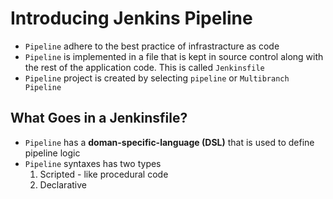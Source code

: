 # Introducing Jenkins Pipeline

- `Pipeline` adhere to the best practice of infrastracture as code
- `Pipeline` is implemented in a file that is kept in source control along with the rest of the application code. This is called `Jenkinsfile`
- `Pipeline` project is created by selecting `pipeline` or `Multibranch Pipeline`

## What Goes in a Jenkinsfile?

- `Pipeline` has a **doman-specific-language (DSL)** that is used to define pipeline logic
- `Pipeline` syntaxes has two types
    1. Scripted - like procedural code
    2. Declarative
